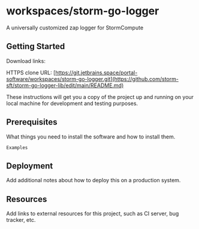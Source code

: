 # workspaces/storm-go-logger

A universally customized zap logger for StormCompute

## Getting Started

Download links:

HTTPS clone URL: [https://git.jetbrains.space/portal-software/workspaces/storm-go-logger.git](https://github.com/storm-sft/storm-go-logger-lib/edit/main/README.md)



These instructions will get you a copy of the project up and running on your local machine for development and testing purposes.

## Prerequisites

What things you need to install the software and how to install them.

```
Examples
```

## Deployment

Add additional notes about how to deploy this on a production system.

## Resources

Add links to external resources for this project, such as CI server, bug tracker, etc.
